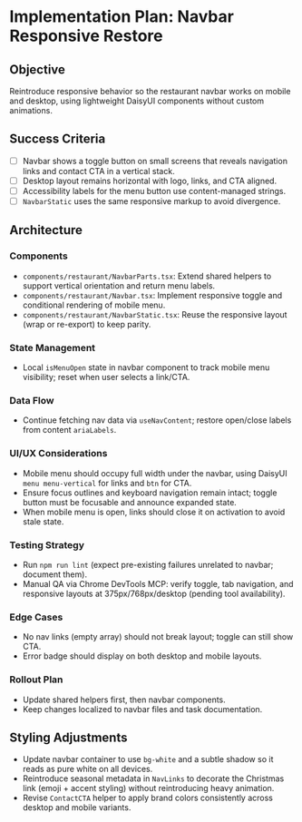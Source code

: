 # Implementation Plan: Navbar Responsive Restore

## Objective
Reintroduce responsive behavior so the restaurant navbar works on mobile and desktop, using lightweight DaisyUI components without custom animations.

## Success Criteria
- [ ] Navbar shows a toggle button on small screens that reveals navigation links and contact CTA in a vertical stack.
- [ ] Desktop layout remains horizontal with logo, links, and CTA aligned.
- [ ] Accessibility labels for the menu button use content-managed strings.
- [ ] `NavbarStatic` uses the same responsive markup to avoid divergence.

## Architecture
### Components
- `components/restaurant/NavbarParts.tsx`: Extend shared helpers to support vertical orientation and return menu labels.
- `components/restaurant/Navbar.tsx`: Implement responsive toggle and conditional rendering of mobile menu.
- `components/restaurant/NavbarStatic.tsx`: Reuse the responsive layout (wrap or re-export) to keep parity.

### State Management
- Local `isMenuOpen` state in navbar component to track mobile menu visibility; reset when user selects a link/CTA.

### Data Flow
- Continue fetching nav data via `useNavContent`; restore open/close labels from content `ariaLabels`.

### UI/UX Considerations
- Mobile menu should occupy full width under the navbar, using DaisyUI `menu menu-vertical` for links and `btn` for CTA.
- Ensure focus outlines and keyboard navigation remain intact; toggle button must be focusable and announce expanded state.
- When mobile menu is open, links should close it on activation to avoid stale state.

### Testing Strategy
- Run `npm run lint` (expect pre-existing failures unrelated to navbar; document them).
- Manual QA via Chrome DevTools MCP: verify toggle, tab navigation, and responsive layouts at 375px/768px/desktop (pending tool availability).

### Edge Cases
- No nav links (empty array) should not break layout; toggle can still show CTA.
- Error badge should display on both desktop and mobile layouts.

### Rollout Plan
- Update shared helpers first, then navbar components.
- Keep changes localized to navbar files and task documentation.

## Styling Adjustments
- Update navbar container to use `bg-white` and a subtle shadow so it reads as pure white on all devices.
- Reintroduce seasonal metadata in `NavLinks` to decorate the Christmas link (emoji + accent styling) without reintroducing heavy animation.
- Revise `ContactCTA` helper to apply brand colors consistently across desktop and mobile variants.
